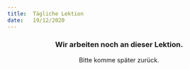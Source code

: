 ```yaml
---
title:  Tägliche Lektion
date:   19/12/2020
---
```


### <center>Wir arbeiten noch an dieser Lektion.</center>
<center>Bitte komme später zurück.</center>